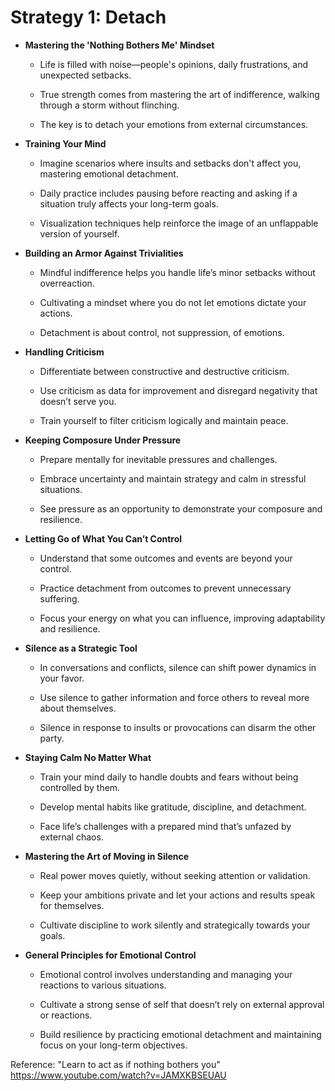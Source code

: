 
Strategy 1: Detach
==================
*   **Mastering the 'Nothing Bothers Me' Mindset**
    
    *   Life is filled with noise—people's opinions, daily frustrations, and unexpected setbacks.
        
    *   True strength comes from mastering the art of indifference, walking through a storm without flinching.
        
    *   The key is to detach your emotions from external circumstances.
        
*   **Training Your Mind**
    
    *   Imagine scenarios where insults and setbacks don't affect you, mastering emotional detachment.
        
    *   Daily practice includes pausing before reacting and asking if a situation truly affects your long-term goals.
        
    *   Visualization techniques help reinforce the image of an unflappable version of yourself.
        
*   **Building an Armor Against Trivialities**
    
    *   Mindful indifference helps you handle life’s minor setbacks without overreaction.
        
    *   Cultivating a mindset where you do not let emotions dictate your actions.
        
    *   Detachment is about control, not suppression, of emotions.
        
*   **Handling Criticism**
    
    *   Differentiate between constructive and destructive criticism.
        
    *   Use criticism as data for improvement and disregard negativity that doesn’t serve you.
        
    *   Train yourself to filter criticism logically and maintain peace.
        
*   **Keeping Composure Under Pressure**
    
    *   Prepare mentally for inevitable pressures and challenges.
        
    *   Embrace uncertainty and maintain strategy and calm in stressful situations.
        
    *   See pressure as an opportunity to demonstrate your composure and resilience.
        
*   **Letting Go of What You Can’t Control**
    
    *   Understand that some outcomes and events are beyond your control.
        
    *   Practice detachment from outcomes to prevent unnecessary suffering.
        
    *   Focus your energy on what you can influence, improving adaptability and resilience.
        
*   **Silence as a Strategic Tool**
    
    *   In conversations and conflicts, silence can shift power dynamics in your favor.
        
    *   Use silence to gather information and force others to reveal more about themselves.
        
    *   Silence in response to insults or provocations can disarm the other party.
        
*   **Staying Calm No Matter What**
    
    *   Train your mind daily to handle doubts and fears without being controlled by them.
        
    *   Develop mental habits like gratitude, discipline, and detachment.
        
    *   Face life’s challenges with a prepared mind that’s unfazed by external chaos.
        
*   **Mastering the Art of Moving in Silence**
    
    *   Real power moves quietly, without seeking attention or validation.
        
    *   Keep your ambitions private and let your actions and results speak for themselves.
        
    *   Cultivate discipline to work silently and strategically towards your goals.
        
*   **General Principles for Emotional Control**
    
    *   Emotional control involves understanding and managing your reactions to various situations.
        
    *   Cultivate a strong sense of self that doesn’t rely on external approval or reactions.
        
    *   Build resilience by practicing emotional detachment and maintaining focus on your long-term objectives.
 

Reference:
    "Learn to act as if nothing bothers you"  https://www.youtube.com/watch?v=JAMXKBSEUAU 
